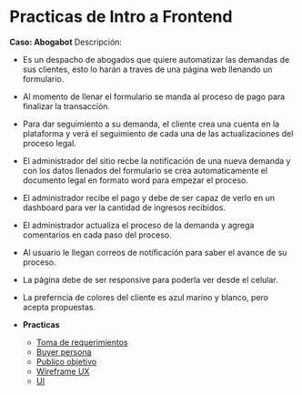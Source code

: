 # Practicas de Intro a Frontend

**Caso: Abogabot**
Descripción: 
- Es un despacho de abogados que quiere automatizar las demandas de sus clientes, esto lo harán a traves de una página web llenando un formulario.
- Al momento de llenar el formulario se manda al proceso de pago para finalizar la transacción.
- Para dar seguimiento a su demanda, el cliente crea una cuenta en la plataforma y verá el seguimiento de cada una de las actualizaciones del proceso legal.
- El administrador del sitio recbe la notificación de una nueva demanda y con los datos llenados del formulario se crea automaticamente el documento  legal en formato word para empezar el proceso.
- El administrador recibe el pago y debe de ser capaz de verlo en un dashboard para ver la cantidad de ingresos recibidos.
- El administrador actualiza el proceso de la demanda y agrega comentarios en cada paso del proceso.
- Al usuario le llegan correos de notificación para saber el avance de su proceso.
- La página debe de ser responsive para poderla ver desde el celular.
- La preferncia de colores del cliente es azul marino y blanco, pero acepta propuestas.


- **Practicas**
	- [Toma de requerimientos](./1.-requerimientos.md)
    - [Buyer persona](./2.-buyerPersona.md)
	- [Publico objetivo](./3.-publicoObjetivo.md)
	- [Wireframe UX](./4.-wireframe.md)
	- [UI](./5.-ui.md)

